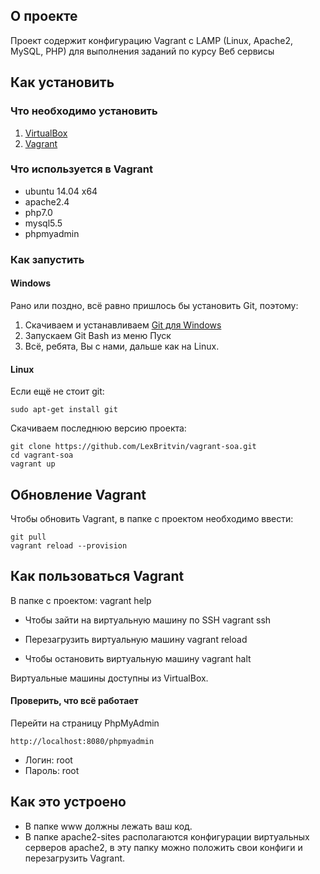 ## О проекте

Проект содержит конфигурацию Vagrant с LAMP (Linux, Apache2, MySQL, PHP) для выполнения заданий по курсу Веб сервисы

## Как установить

### Что необходимо установить

1. [VirtualBox](https://www.virtualbox.org/wiki/Downloads)
2. [Vagrant](https://www.vagrantup.com/downloads.html)

### Что используется в Vagrant

* ubuntu 14.04 x64
* apache2.4
* php7.0
* mysql5.5
* phpmyadmin

### Как запустить

#### Windows

Рано или поздно, всё равно пришлось бы установить Git, поэтому:

1. Скачиваем и устанавливаем [Git для Windows](https://git-scm.com/download/win)
2. Запускаем Git Bash из меню Пуск
3. Всё, ребята, Вы с нами, дальше как на Linux.

#### Linux
Если ещё не стоит git:
```
sudo apt-get install git
```

Скачиваем последнюю версию проекта:

```
git clone https://github.com/LexBritvin/vagrant-soa.git
cd vagrant-soa
vagrant up
```

## Обновление Vagrant

Чтобы обновить Vagrant, в папке с проектом необходимо ввести:

```
git pull
vagrant reload --provision
```

## Как пользоваться Vagrant

В папке с проектом:
    vagrant help

* Чтобы зайти на виртуальную машину по SSH
    vagrant ssh

* Перезагрузить виртуальную машину
    vagrant reload

* Чтобы остановить виртуальную машину
    vagrant halt

Виртуальные машины доступны из VirtualBox.

#### Проверить, что всё работает

Перейти на страницу PhpMyAdmin
```
http://localhost:8080/phpmyadmin
```
* Логин: root
* Пароль: root

## Как это устроено

* В папке www должны лежать ваш код. 
* В папке apache2-sites располагаются конфигурации виртуальных серверов apache2, в эту папку можно положить свои конфиги и перезагрузить Vagrant.


